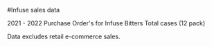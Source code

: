 #Infuse sales data

2021 - 2022 Purchase Order's for Infuse Bitters
Total cases (12 pack)

Data excludes retail e-commerce sales.
